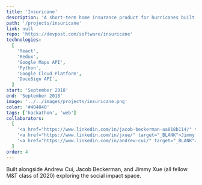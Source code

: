 ```yaml
---
title: 'Insuricane'
description: 'A short-term home insurance product for hurricanes built for PennApps F18. Leveraged machine learning algorithm trained on NOAA data to calculate risk of damages to assets and a hedging portfolio of shorts on correlated, publicly traded local utilities.'
path: '/projects/insuricane'
link: null
repo: 'https://devpost.com/software/insuricane'
technologies:
  [
    'React',
    'Redux',
    'Google Maps API',
    'Python',
    'Google Cloud Platform',
    'DocuSign API',
  ]
start: 'September 2018'
end: 'September 2018'
image: '../../images/projects/insuricane.png'
color: '#404040'
tags: ['hackathon', 'web']
collaborators:
  [
    '<a href="https://www.linkedin.com/in/jacob-beckerman-aa018b114/" target="_BLANK">Jacob Beckerman</a>',
    '<a href="https://www.linkedin.com/in/jxue/" target="_BLANK">Jimmy Xue</a>',
    '<a href="https://www.linkedin.com/in/andrew-cui/" target="_BLANK">Andrew Cui</a>',
  ]
order: 4
---
```


Built alongside Andrew Cui, Jacob Beckerman, and Jimmy Xue (all fellow M&T class of 2020) exploring the social impact space.
